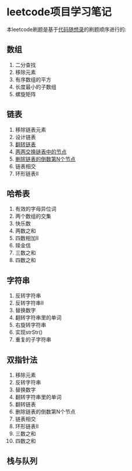 # leetcode项目学习笔记
本leetcode刷题是基于[代码随想录](https://www.programmercarl.com/)的刷题顺序进行的:
## 数组
1. 二分查找
2. 移除元素
3. 有序数组的平方
4. 长度最小的子数组
5. 螺旋矩阵
## 链表
1. 移除链表元素
2. 设计链表
3. [翻转链表](/2-链表/3-翻转链表.md)
4. [两两交换链表中的节点](/2-链表/4-两两交换链表中的节点.md)
5. [删除链表的倒数第N个节点](/2-链表/3-删除链表的倒数第N个节点.md)
6. 链表相交
7. 环形链表II
## 哈希表
1. 有效的字母异位词
2. 两个数组的交集
3. 快乐数
4. 两数之和
5. 四数相加II
6. 赎金信
7. 三数之和
8. 四数之和
## 字符串
1. 反转字符串
2. 反转字符串II
3. 替换数字
4. 翻转字符串里的单词
5. 右旋转字符串
6. 实现strStr()
7. 重复的子字符串
## 双指针法
1. 移除元素
2. 反转字符串
3. 替换数字
4. 翻转字符串里的单词
5. 翻转链表
6. 删除链表的倒数第N个节点
7. 链表相交
8. 环形链表II
9. 三数之和
10. 四数之和
## 栈与队列

